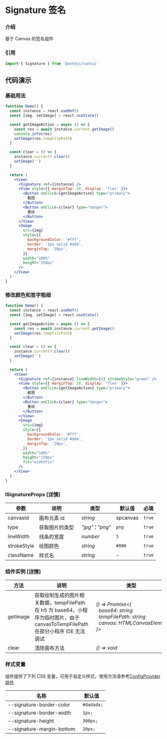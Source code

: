 # Signature 签名

### 介绍

基于 Canvas 的签名组件

### 引用

```jsx
import { Signature } from '@antmjs/vantui'
```

## 代码演示

### 基础用法

```jsx
function Demo() {
  const instance = react.useRef()
  const [img, setImage] = react.useState()

  const getImageAction = async () => {
    const res = await instance.current.getImage()
    console.info(res)
    setImage(res.tempFilePath)
  }

  const clear = () => {
    instance.current?.clear()
    setImage('')
  }

  return (
    <View>
      <Signature ref={instance} />
      <View style={{ marginTop: 20, display: 'flex' }}>
        <Button onClick={getImageAction} type="primary">
          截图
        </Button>
        <Button onClick={clear} type="danger">
          重绘
        </Button>
      </View>
      <Image
        src={img}
        style={{
          backgroundColor: '#fff',
          border: '1px solid #ddd',
          marginTop: '20px',
        }}
        width="100%"
        height="150px"
      />
    </View>
  )
}
```

### 修改颜色和签字粗细

```jsx
function Demo() {
  const instance = react.useRef()
  const [img, setImage] = react.useState()

  const getImageAction = async () => {
    const res = await instance.current.getImage()
    setImage(res.tempFilePath)
  }

  const clear = () => {
    instance.current?.clear()
    setImage('')
  }

  return (
    <View>
      <Signature ref={instance} lineWidth={4} strokeStyle="green" />
      <View style={{ marginTop: 20, display: 'flex' }}>
        <Button onClick={getImageAction} type="primary">
          截图
        </Button>
        <Button onClick={clear} type="danger">
          重绘
        </Button>
      </View>
      <Image
        src={img}
        style={{
          backgroundColor: '#fff',
          border: '1px solid #ddd',
          marginTop: '20px',
        }}
        width="100%"
        height="150px"
        fit="widthFix"
      />
    </View>
  )
}
```

### ISignatureProps [[详情]](https://github.com/AntmJS/vantui/tree/main/packages/vantui/types/signature.d.ts)

| 参数        | 说明           | 类型                                              | 默认值   | 必填   |
| ----------- | -------------- | ------------------------------------------------- | -------- | ------ |
| canvasId    | 画布元素 id    | _&nbsp;&nbsp;string<br/>_                         | spcanvas | `true` |
| type        | 获取图片的类型 | _&nbsp;&nbsp;"jpg"&nbsp;&brvbar;&nbsp;"png"<br/>_ | `png`    | `true` |
| lineWidth   | 线条的宽度     | _&nbsp;&nbsp;number<br/>_                         | `3`      | `true` |
| strokeStyle | 绘图颜色       | _&nbsp;&nbsp;string<br/>_                         | `#000`   | `true` |
| className   | 样式名         | _&nbsp;&nbsp;string<br/>_                         | -        | `true` |

### 组件实例 [[详情]](https://github.com/AntmJS/vantui/tree/main/packages/vantui/types/signature.d.ts)

| 方法     | 说明                                                                                                                            | 类型                                                                                                                                                                                                                             |
| -------- | ------------------------------------------------------------------------------------------------------------------------------- | -------------------------------------------------------------------------------------------------------------------------------------------------------------------------------------------------------------------------------- |
| getImage | 获取绘制生成的图片相关数据，tempFilePath 在 h5 为 base64，小程序为临时图片，由于 canvasToTempFilePath 在部分小程序 IDE 无法调试 | _&nbsp;&nbsp;()&nbsp;=>&nbsp;Promise<{<br/>&nbsp;&nbsp;&nbsp;&nbsp;base64:&nbsp;string<br/>&nbsp;&nbsp;&nbsp;&nbsp;tempFilePath:&nbsp;string<br/>&nbsp;&nbsp;&nbsp;&nbsp;canvas:&nbsp;HTMLCanvasElement<br/>&nbsp;&nbsp;}><br/>_ |
| clear    | 清除画布方法                                                                                                                    | _&nbsp;&nbsp;()&nbsp;=>&nbsp;void<br/>_                                                                                                                                                                                          |

### 样式变量

组件提供了下列 CSS 变量，可用于自定义样式，使用方法请参考[ConfigProvider 组件](https://antmjs.github.io/vantui/#/config-provider)

| 名称                      | 默认值      |
| ------------------------- | ----------- |
| --signature-border-color  | ` #dadada;` |
| --signature-border-width  | ` 1px;`     |
| --signature-height        | ` 300px;`   |
| --signature-margin-bottom | ` 20px;`    |
